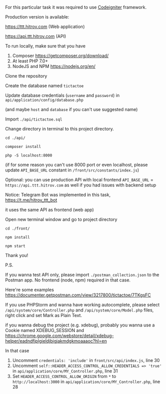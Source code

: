 For this particular task it was required to use [Codeigniter](https://codeigniter.com) framework.

Production version is available:

https://ttt.hitrov.com (Web application)

https://api.ttt.hitrov.com (API)

To run locally, make sure that you have
1. Composer
https://getcomposer.org/download/
2. At least PHP 7.0+
3. NodeJS and NPM
https://nodejs.org/en/

Clone the repository

Create the database named `tictactoe`

Update database credentials (`username` and `password`) in `api/application/config/database.php`

(and maybe `host` and `database` if you can't use suggested name)

Import `./api/tictactoe.sql`

Change directory in terminal to this project directory.

`cd ./api/`

`composer install`

`php -S localhost:8000`

(if for some reason you can't use 8000 port or even localhost, please update `API_BASE_URL` constant in `/front/src/constants/index.js`)

Optional: you can use production API with local frontend `API_BASE_URL` = `https://api.ttt.hitrov.com` as well if you had issues with backend setup

Notice: Telegram Bot was implemented in this task,
https://t.me/hitrov_ttt_bot

it uses the same API as frontend (web app)

Open new terminal window and go to project directory

`cd ./front/`

`npm install`

`npm start`

Thank you!

P.S. 

If you wanna test API only, please import `./postman_collection.json` to the Postman app. No frontend (node, npm) required in that case.

Here're some examples 
https://documenter.getpostman.com/view/3217800/tictactoe/7TKgsFC

If you use PHPStorm and wanna have working autocomplete, please select `/api/system/core/Controller.php` and `/api/system/core/Model.php` files, right click and set Mark as Plain Text.

if you wanna debug the project (e.g. xdebug), probably you wanna use a Cookie named XDEBUG_SESSION and 
https://chrome.google.com/webstore/detail/xdebug-helper/eadndfjplgieldjbigjakmdgkmoaaaoc?hl=en

In that case 

1. Uncomment `credentials: 'include'` in `front/src/api/index.js`, line 30
2. Uncomment `self::HEADER_ACCESS_CONTROL_ALLOW_CREDENTIALS => 'true'` in `api/application/core/MY_Controller.php`, line 31 
3. Set `HEADER_ACCESS_CONTROL_ALLOW_ORIGIN` from `*` to `http://localhost:3000` in `api/application/core/MY_Controller.php`, line 28
